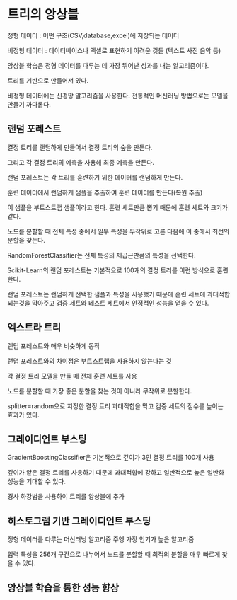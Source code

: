 # 트리의 앙상블

정형 데이터 : 어떤 구조(CSV,database,excel)에 저장되는 데이터

비정형 데이터 : 데이터베이스나 엑셀로 표현하기 어려운 것들 (텍스트 사진 음악 등)



앙상블 학습은 정형 데이터를 다루는 데 가장 뛰어난 성과를 내는 알고리즘이다.

트리를 기반으로 만들어져 있다.



비정형 데이터에는 신경망 알고리즘을 사용한다. 전통적인 머신러닝 방법으로는 모델을 만들기 까다롭다.



## 랜덤 포레스트

결정 트리를 랜덤하게 만들어서 결정 트리의 숲을 만든다.

그리고 각 결정 트리의 예측을 사용해 최종 예측을 만든다.



랜덤 포레스트는 각 트리를 훈련하기 위한 데이터를 랜덤하게 만든다.

훈련 데이터에서 랜덤하게 샘플을 추출하여 훈련 데이터를 만든다(복원 추출)

이 샘플을 부트스트랩 샘플이라고 한다. 훈련 세트만큼 뽑기 때문에 훈련 세트와 크기가 같다.

노드를 분할할 때 전체 특성 중에서 일부 특성을  무작위로 고른 다음에 이 중에서 최선의 분할을 찾는다.

RandomForestClassifier는 전체 특성의 제곱근만큼의 특성을 선택한다.





 Scikit-Learn의 랜덤 포레스트는 기본적으로 100개의 결정 트리를 이런 방식으로 훈련한다.



랜덤 포레스트는 랜덤하게 선택한 샘플과 특성을 사용했기 때문에 훈련 세트에 과대적합되는것을 막아주고 검증 세트와 테스트 세트에서 안정적인 성능을 얻을 수 있다.





## 엑스트라 트리

랜덤 포레스트와 매우 비슷하게 동작

랜덤 포레스트와의 차이점은 부트스트랩을 사용하지 않는다는 것

각 결정 트리 모델을 만들 때  전체 훈련 세트를 사용

노드를 분할할 때 가장 좋은 분할을 찾는 것이 아니라 무작위로 분할한다.

splitter=random으로 지정한 결정 트리 과대적합을 막고 검증 세트의 점수를 높이는 효과가 있다.



## 그레이디언트 부스팅

GradientBoostingClassifier은 기본적으로 깊이가 3인 결정 트리를 100개 사용

깊이가 얕은 결정 트리를 사용하기 때문에 과대적합에 강하고 일반적으로 높은 일반화 성능을 기대할 수 있다.

경사 하강법을 사용하여 트리를 앙상블에 추가



## 히스토그램 기반 그레이디언트 부스팅

정형 데이터를 다루는 머신러닝 알고리즘 주엥 가장 인기가 높은 알고리즘

입력 특성을 256개 구간으로 나누어서 노드를 분할할 때 최적의 분할을 매우 빠르게 찾을 수 있다.



## 앙상블 학습을 통한 성능 향상







